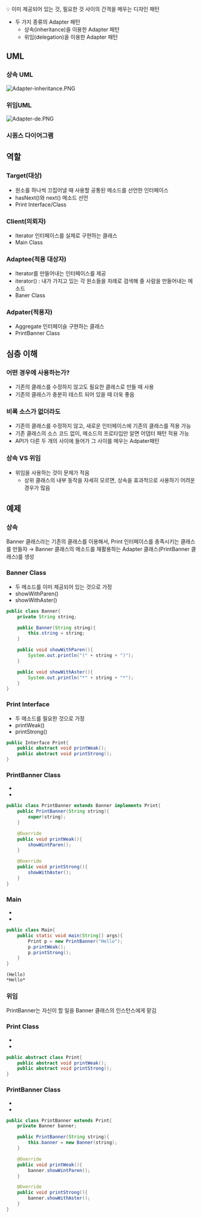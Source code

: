 <aside>
💡 이미 제공되어 있는 것, 필요한 것 사이의 간격을 메우는 디자인 패턴

</aside>

- 두 가지 종류의 Adapter 패턴
    - 상속(inheritance)을 이용한 Adapter 패턴
    - 위임(delegation)을 이용한 Adapter 패턴

## UML

### 상속 UML

![Adapter-inheritance.PNG](https://s3-us-west-2.amazonaws.com/secure.notion-static.com/03d9639b-bc92-4cfd-bff3-30206c38f1fc/Adapter-inheritance.png)

### 위임UML

![Adapter-de.PNG](https://s3-us-west-2.amazonaws.com/secure.notion-static.com/71ab08ef-1068-49c3-b730-6d70c4015904/Adapter-de.png)

### 시퀀스 다이어그램

## 역할

### Target(대상)

- 원소를 하나씩 끄집어낼 때 사용할 공통된 메소드를 선언한 인터페이스
- hasNext()와 next() 메소드 선언
- Print Interface/Class

### Client(의뢰자)

- Iterator 인터페이스를 실제로 구현하는 클래스
- Main Class

### Adaptee(적용 대상자)

- Iterator를 만들어내는 인터페이스를 제공
- iterator() : 내가 가지고 있는 각 원소들을 차례로 검색해 줄 사람을 만들어내는 메소드
- Baner Class

### Adpater(적용자)

- Aggregate 인터페이슬 구현하는 클래스
- PrintBanner Class

## 심층 이해

### 어떤 경우에 사용하는가?

- 기존의 클래스를 수정하지 않고도 필요한 클래스로 만들 때 사용
- 기존의 클래스가 충분히 테스트 되어 있을 때 더욱 좋음

### 비록 소스가 없더라도

- 기존의 클래스를 수정하지 않고, 새로운 인터페이스에 기존의 클래스를 적용 가능
- 기존 클래스의 소스 코드 없이, 메소드의 프로타입만 알면 어댑터 패턴 적용 가능
- API가 다른 두 개의 사이에 들어가 그 사이를 메우는 Adpater패턴

### 상속 VS 위임

- 위임을 사용하는 것이 문제가 적음
    - 상위 클래스의 내부 동작을 자세히 모르면, 상속을 효과적으로 사용하기 어려운 경우가 많음

## 예제

### 상속

Banner 클래스라는 기존의 클래스를 이용해서, Print 인터페이스를 충족시키는 클래스를 만들자 → Banner 클래스의 메소드를 재활용하는 Adapter 클래스(PrintBanner 클래스)를 생성

### Banner Class

- 두 메소드를 이미 제공되어 있는 것으로 가정
- showWithParen()
- showWithAster()

```java
public class Banner{
	private String string;

	public Banner(String string){
		this.string = string;
	}

	public void showWithParen(){
		System.out.println("(" + string + ")");
	}

	public void showWithAster(){
		System.out.println("*" + string + "*");
	}
}
```

### Print Interface

- 두 메소드를 필요한 것으로 가정
- printWeak()
- printStrong()

```java
public Interface Print{
	public abstract void printWeak();
	public abstract void printStrong();
}
```

### PrintBanner Class

- 
- 

```java
public class PrintBanner extends Banner implements Print{
	public PrintBanner(String string){
		super(string);
	}

	@Override
	public void printWeak(){
		showWintParen();
	}

	@Override
	public void printStrong(){
		showWithAster();
	}
}
```

### Main

- 
- 

```java
public class Main{
	public static void main(String[] args){
		Print p = new PrintBanner("Hello");
		p.printWeak();
		p.printStrong();
	}
}
```

```
(Hello)
*Hello*
```

### 위임

PrintBanner는 자신이 할 일을 Banner 클래스의 인스턴스에게 맡김

### Print Class

- 
- 

```java
public abstract class Print{
	public abstract void printWeak();
	public abstract void printStrong();
}
```

### PrintBanner Class

- 
- 

```java
public class PrintBanner extends Print{
	private Banner banner;

	public PrintBanner(String string){
		this.banner = new Banner(string);
	}

	@Override
	public void printWeak(){
		banner.showWintParen();
	}

	@Override
	public void printStrong(){
		banner.showWithAster();
	}
}
```
